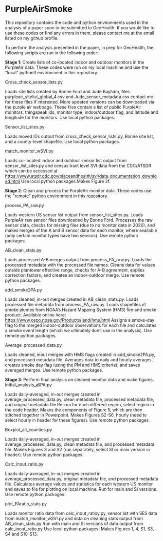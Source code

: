 # PurpleAirSmoke
This repository contains the code and python environments used in the analysis of a paper soon to be submitted to GeoHealth. If you would like to use these codes or find any errors in them, please contact me at the email listed on my github profile. 

To perform the analysis presented in the paper, in prep for GeoHealth, the following scripts are run in the following order:

**Stage 1**: Create lists of co-located indoor and outdoor monitors in the PurpleAir data. These codes were run on my local machine and use the “local” python3 environment in this repository.

Cross_check_sensor_lists.py

Loads site lists created by Bonne Ford and Jude Bayham, files purpleair_sitelist_global_4.csv and Jude_sensor_metadata.csv contact me for these files if interested. More updated versions can be downloaded via the purple air webpage. These files contain a list of public PurpleAir monitors, thingspeak ids, monitor type, indoor/outdoor flag, and latitude and longitude for the monitors. Use local python packages.

Sensor_list_sites.py

Loads moved IDs output from cross_check_sensor_lists.py, Bonne site list, and a county-level shapefile. Use local python packages.

match_monitor_wSVI.py

Loads co-located indoor and outdoor sensor list output from sensor_list_sites.py and census tract level SVI data from the CDC/ATSDR which can be accessed at https://www.atsdr.cdc.gov/placeandhealth/svi/data_documentation_download.html Use local python packages.Makes Figure 2f.

**Stage 2**: Clean and process the PurpleAir monitor data. These codes use the "remote" python environment in this repository.

process_PA_raw.py

Loads western US sensor list output from sensor_list_sites.py. Loads PurpleAir raw sensor files downloaded by Bonne Ford. Processes the raw sensor data, checks for missing files (due to no monitor data in 2020), and makes merges of the A and B sensor data for each monitor, where available (only certain monitor types have two sensors). Use remote python packages.

AB_clean_stats.py

Loads processed A-B merges output from process_PA_raw.py. Loads the processed metadata with the processed file names. Cleans data for values outside plantower effective range, checks for A-B agreement, applies correction factors, and creates an indoor-outdoor merge. Use remote python packages.

add_smoke2PA.py

Loads cleaned, in-out merges created in AB_clean_stats.py. Loads processed file metadata from process_PA_raw.py. Loads shapefiles of smoke plumes from NOAA’s Hazard Mapping System (HMS) fire and smoke product. Available online here: https://www.ospo.noaa.gov/Products/land/hms.html  Assigns a smoke-day flag to the merged indoor-outdoor observations for each file and calculates a smoke event length (which we ultimately don’t use in the analysis). Use remote python packages.

Average_processed_data.py

Loads cleaned, inout merges with HMS flags created in add_smoke2PA.py, and processed metadata file. Averages data to daily and hourly averages, creates smoke day flag (using the PM and HMS criteria), and saves averaged merges. Use remote python packages.

**Stage 3**: Perform final analysis on cleaned monitor data and make figures.
Initial_analysis_allPA.py

Loads daily-averaged, in-out merges created in average_processed_data.py, clean metadata file, processed metadata file, and original metadata file
Re-run for each different region, select region in the code header. Makes the components of Figure 5, which are then stitched together in Powerpoint.
Makes Figures S2-S6, hourly (need to select hourly in header for these figures). Use remote python packages.

Boxplot_all_counties.py

Loads daily-averaged, in-out merges created in average_processed_data.py, clean metadata file, and processed metadata file. Makes Figures 3 and S2 (run separately, select SI or main version in header). Use remote python packages.

Calc_inout_ratio.py

Loads daily-averaged, in-out merges created in average_processed_data.py, original metadata file, and processed metadata file. Calculates average values and statistics for each western US monitor and saves to file for plotting on local machine. Run for main and SI versions. Use remote python packages.

plot_PAratio_stats.py

Loads monitor ratio data from calc_inout_ratioy.py, sensor list with SES data from match_monitor_wSVI.py and data on cleaning stats output from AB_clean_stats.py
Run with main and SI versions of data output from calc_inout_ratio.py Use local python packages. Makes Figures 1, 4, S1, S3, S4 and S10-S13.
